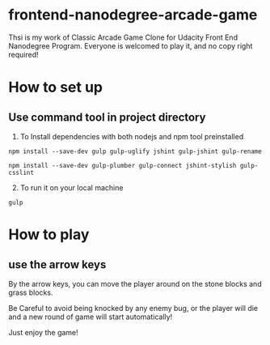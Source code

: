 frontend-nanodegree-arcade-game
===============================
Thsi is my work of Classic Arcade Game Clone for Udacity Front End Nanodegree Program.
Everyone is welcomed to play it, and no copy right required!


# How to set up

## Use command tool in project directory

1. To Install dependencies with both nodejs and npm tool preinstalled
```
npm install --save-dev gulp gulp-uglify jshint gulp-jshint gulp-rename 

npm install --save-dev gulp-plumber gulp-connect jshint-stylish gulp-csslint
```
2. To run it on your local machine
```
gulp
```

# How to play

## use the arrow keys

By the arrow keys, you can move the player around on the stone blocks and grass blocks.

Be Careful to avoid being knocked by any enemy bug, or the player will die and a new round of game will start automatically!
 
Just enjoy the game!